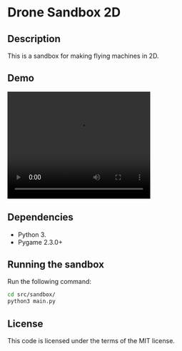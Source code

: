 # Drone Sandbox 2D

## Description
This is a sandbox for making flying machines in 2D.

## Demo

<video src="https://github.com/MarkelZ/drone_sandbox_2D/blob/main/demo.mp4" width="320" height="240" controls></video>

## Dependencies
- Python 3.
- Pygame 2.3.0+

## Running the sandbox
Run the following command:
```sh
cd src/sandbox/
python3 main.py
```

## License
This code is licensed under the terms of the MIT license.
